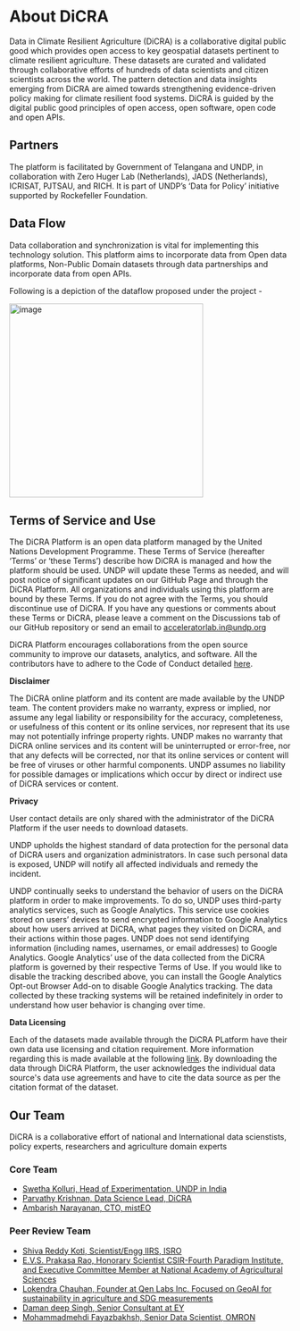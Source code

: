 # About DiCRA

Data in Climate Resilient Agriculture (DiCRA) is a collaborative digital public good which provides open access to key geospatial datasets pertinent to climate resilient agriculture. These datasets are curated and validated through collaborative efforts of hundreds of data scientists and citizen scientists across the world. The pattern detection and data insights emerging from DiCRA are aimed towards strengthening evidence-driven policy making for climate resilient food systems. DiCRA is guided by the digital public good principles of open access, open software, open code and open APIs.

## Partners
The platform is facilitated by Government of Telangana and UNDP, in collaboration with Zero Huger Lab (Netherlands), JADS (Netherlands), ICRISAT, PJTSAU, and RICH. It is part of UNDP’s ‘Data for Policy’ initiative supported by Rockefeller Foundation.

## Data Flow

Data collaboration and synchronization is vital for implementing this technology solution. This platform aims to incorporate data from Open data platforms, Non-Public Domain datasets through data partnerships and incorporate data from open APIs. 

Following is a depiction of the dataflow proposed under the project -

<img width="347" alt="image" src="https://user-images.githubusercontent.com/42402451/138163914-85322590-f0ea-44f4-88e6-4452f49d7057.png">

## Terms of Service and Use

The DiCRA Platform is an open data platform managed by the United Nations Development Programme. These Terms of Service (hereafter ‘Terms’ or ‘these Terms’) describe how DiCRA is managed and how the platform should be used. UNDP will update these Terms as needed, and will post notice of significant updates on our GitHub Page and through the DiCRA Platform. All organizations and individuals using this platform are bound by these Terms. If you do not agree with the Terms, you should discontinue use of DiCRA. If you have any questions or comments about these Terms or DiCRA, please leave a comment on the Discussions tab of our GitHub repository or send an email to acceleratorlab.in@undp.org

DiCRA Platform encourages collaborations from the open source community to improve our datasets, analytics, and software. All the contributors have to adhere to the Code of Conduct detailed [here](https://github.com/undpindia/dicra/blob/main/CODE_OF_CONDUCT.md).

**Disclaimer**

The DiCRA online platform and its content are made available by the UNDP team. The content providers make no warranty, express or implied, nor assume any legal liability or responsibility for the accuracy, completeness, or usefulness of this content or its online services, nor represent that its use may not potentially infringe property rights. UNDP makes no warranty that DiCRA online services and its content will be uninterrupted or error-free, nor that any defects will be corrected, nor that its online services or content will be free of viruses or other harmful components. UNDP assumes no liability for possible damages or implications which occur by direct or indirect use of DiCRA services or content.

**Privacy**

User contact details are only shared with the administrator of the DiCRA Platform if the user needs to download datasets.

UNDP upholds the highest standard of data protection for the personal data of DiCRA users and organization administrators. In case such personal data is exposed, UNDP will notify all affected individuals and remedy the incident.

UNDP continually seeks to understand the behavior of users on the DiCRA platform in order to make improvements. To do so, UNDP uses third-party analytics services, such as Google Analytics. This service use cookies stored on users’ devices to send encrypted information to Google Analytics about how users arrived at DiCRA, what pages they visited on DiCRA, and their actions within those pages. UNDP does not send identifying information (including names, usernames, or email addresses) to Google Analytics. Google Analytics’ use of the data collected from the DiCRA platform is governed by their respective Terms of Use. If you would like to disable the tracking described above, you can install the Google Analytics Opt-out Browser Add-on to disable Google Analytics tracking. The data collected by these tracking systems will be retained indefinitely in order to understand how user behavior is changing over time.

**Data Licensing**

Each of the datasets made available through the DiCRA PLatform have their own data use licensing and citation requirement. More information regarding this is made available at the following [link](https://github.com/undpindia/dicra/blob/main/analytics/datasets_metadata.pdf). By downloading the data through DiCRA Platform, the user acknowledges the individual data source's data use agreements and have to cite the data source as per the citation format of the dataset.

## Our Team

DiCRA is a collaborative effort of national and International data scienstists, policy experts, researchers and agriculture domain experts 

### Core Team
- [Swetha Kolluri, Head of Experimentation, UNDP in India](https://www.linkedin.com/in/swetha-kolluri/)
- [Parvathy Krishnan, Data Science Lead, DiCRA](https://www.linkedin.com/in/parvathykrishnank/)
- [Ambarish Narayanan, CTO, mistEO](https://www.linkedin.com/in/ambarishnarayanan/)

### Peer Review Team
- [Shiva Reddy Koti, Scientist/Engg IIRS, ISRO](https://www.linkedin.com/in/shivareddy/)
- [E.V.S. Prakasa Rao, Honorary Scientist CSIR-Fourth Paradigm Institute, and Executive Committee Member at National Academy of Agricultural Sciences](https://www.linkedin.com/in/e-v-s-prakasa-rao-18920420/)
- [Lokendra Chauhan, Founder at Qen Labs Inc. Focused on GeoAI for sustainability in agriculture and SDG measurements](https://www.linkedin.com/in/lokendrachauhan/)
- [Daman deep Singh, Senior Consultant at EY](https://www.linkedin.com/in/daman16/)
- [Mohammadmehdi Fayazbakhsh, Senior Data Scientist, OMRON](www.linkedin.com/in/mahdifayazbakhsh-779898136)
